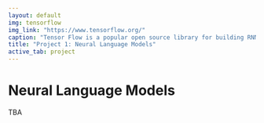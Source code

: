 ```yaml
---
layout: default
img: tensorflow
img_link: "https://www.tensorflow.org/"
caption: "Tensor Flow is a popular open source library for building RNNs (and other useful things)."
title: "Project 1: Neural Language Models"
active_tab: project
---
```


# Neural Language Models

TBA


